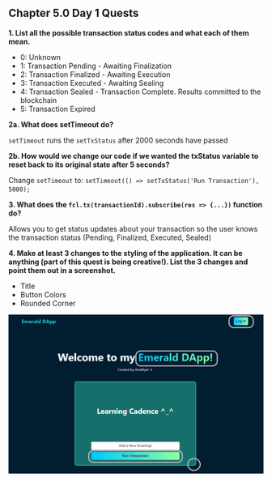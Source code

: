 ## Chapter 5.0 Day 1 Quests

**1. List all the possible transaction status codes and what each of them mean.**
  * 0: Unknown
  * 1: Transaction Pending - Awaiting Finalization
  * 2: Transaction Finalized - Awaiting Execution
  * 3: Transaction Executed - Awaiting Sealing
  * 4: Transaction Sealed - Transaction Complete. Results committed to the blockchain
  * 5: Transaction Expired
 
**2a. What does setTimeout do?**
 
`setTimeout` runs the `setTxStatus` after 2000 seconds have passed 

**2b. How would we change our code if we wanted the txStatus variable to reset back to its original state after 5 seconds?**
 
Change `setTimeout` to: `setTimeout(() => setTxStatus('Run Transaction'), 5000);`
  
**3. What does the `fcl.tx(transactionId).subscribe(res => {...})` function do?**
 
Allows you to get status updates about your transaction so the user knows the transaction status (Pending, Finalized, Executed, Sealed)
 
**4. Make at least 3 changes to the styling of the application. It can be anything (part of this quest is being creative!). List the 3 changes and point them out in a screenshot.**
 
 * Title
 * Button Colors
 * Rounded Corner

![FinalScreenshot](/images/final.png)
